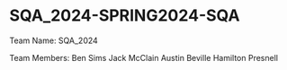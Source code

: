 # SQA_2024-SPRING2024-SQA


Team Name: SQA_2024

Team Members:
  Ben Sims
  Jack McClain
  Austin Beville
  Hamilton Presnell
